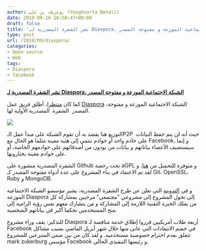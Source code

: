 ```yaml
---
author: يوغرطة بن علي (Youghourta Benali)
date: 2010-09-16 16:50:47+00:00
draft: false
title: 'نشر الشفرة المصدرية لـ Diaspora، الشبكة الاجتماعية الموزعة و مفتوحة المصدر '
type: post
url: /2010/09/diaspora/
categories:
- Open source
- Web
tags:
- Diaspora
- facebook
---
```


**[نشر الشفرة المصدرية لـ Diaspora، الشبكة الاجتماعية الموزعة و مفتوحة المصدر](https://www.it-scoop.com/2010/09/diaspora/)**




كما كان [منتظرا](https://www.it-scoop.com/2010/08/diaspora-september-15/)، أطلق فريق عمل [Diaspora](http://www.joindiaspora.com/) ،الشبكة الاجتماعية الموزعة و مفتوحة المصدر  الشفرة  المصدرية الأولية لها.




[![](http://www.joindiaspora.com/images/screenshots/stream.png)
](https://www.it-scoop.com/2010/09/diaspora/)


التوزيع هنا يقصد به أن تقوم الشبكة على مبدأ عمل الـP2P  حيث أنه لن يتم حفظ البيانات على خادم واحد أو خوادم تنتمي إلى هئية معينة مثلما هو الحال مع Facebook، و إنما سيستضيف الأعضاء بياناتهم و بيانات من يودون من أصدقائهم على خوادمهم الخاصة، أو على خوادم معينة يختارونها.

الشفرة المصدرية منشورة على Github تحت رخصة aGPL و متوفرة للتحميل من [هنا](http://github.com/diaspora/diaspora)، و لقد تم الاعتماد في بناء المشروع على عدة أدواة مفتوحة المصدر كـ Git، OpenSSL، Ruby و MongoDB.

و في [التدوينة](http://www.joindiaspora.com/2010/09/15/developer-release.html) التي تعلن عن طرح الشفرة المصدرية، يشير مؤسسو الشبكة الاجتماعية الموزعة Diaspora إلى تحول المشروع إلى مشروعي "مجتمعي" مرحبين بمشاركة كل من يملك الخبرة التقنية اللازمة إلى المشاركة و من يتشارك معهم نفس رؤية الرامية إلى منح المستخدمين تحكما أكبر في بياناتهم الشخصية.

للتذكير: يقف وراء مشروع Diaspora أربعة طلاب أمريكيين قرروا إطلاق خدمة منافسة لـ Facebook في خضم الانتقادات التي عانى منها خلال شهر أبريل الماضي بسبب مشاكل تتعلق بعدم احترام خصوصية مستخدميه. و لقد كان من بين ضمن المتبرعين للمشروع mark zukerburg مؤسس Facebook و رئيسها التنفيذي الحالي.
